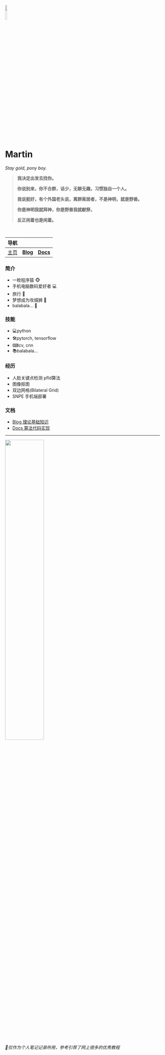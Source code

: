 <head><style type="text/css">h1:first-child {display:none;}</style></head>

<img src="https://cdn.jsdelivr.net/gh/lblbk/picgo/work/20201224164001.png" width="11%" height="11%" >

# **Martin**

*Stay gold, pony boy.*

> **我决定出发去找你。**
>
> **你说别来，你不合群，话少，无聊无趣，习惯独自一个人。**
>
> **我说挺好，有个外国老头说，离群索居者，不是神明，就是野兽。**
>
> **你是神明我就拜神，你是野兽我就献祭，**
>
> **反正闲着也是闲着。**

<br>


| 导航      |                                          |                                                   |
| --------- | ---------------------------------------- | ------------------------------------------------- |
| [主页](/) | **[Blog](https://lblbk.github.io/blog)** | **[Docs](https://lblbk.github.io/lblbk)** |


### 简介
- 一枚程序猿 🐵
- 手机电脑数码爱好者 ​💻​
- 旅行 🚆
- 梦想成为攻城狮 🍋
- balabala... 📓



### 技能

- 💻python
- 🛠pytorch, tensorflow
- ⌨cv, cnn
- 📚balabala...



### 经历

- 人脸关键点检测 pfld算法
- 图像抠图
- 双边网格(Bilateral Grid)
- SNPE 手机端部署

### 文档

- [Blog 理论基础知识](https://lblbk.github.io/blog)
- [Docs 算法代码实现](https://lblbk.github.io/lblbk)

***

<img src="https://cdn.jsdelivr.net/gh/lblbk/picgo/img/default1.jpg" width="50%" height="50%" >

*🎉仅作为个人笔记记录所用，参考引荐了网上很多的优秀教程*